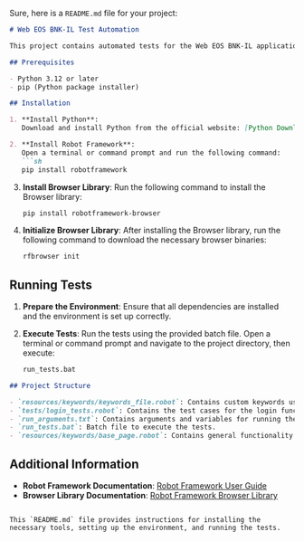 Sure, here is a `README.md` file for your project:

```markdown
# Web EOS BNK-IL Test Automation

This project contains automated tests for the Web EOS BNK-IL application using Robot Framework and the Browser library.

## Prerequisites

- Python 3.12 or later
- pip (Python package installer)

## Installation

1. **Install Python**:
   Download and install Python from the official website: [Python Downloads](https://www.python.org/downloads/)

2. **Install Robot Framework**:
   Open a terminal or command prompt and run the following command:
   ```sh
   pip install robotframework
   ```

3. **Install Browser Library**:
   Run the following command to install the Browser library:
   ```sh
   pip install robotframework-browser
   ```

4. **Initialize Browser Library**:
   After installing the Browser library, run the following command to download the necessary browser binaries:
   ```sh
   rfbrowser init
   ```

## Running Tests

1. **Prepare the Environment**:
   Ensure that all dependencies are installed and the environment is set up correctly.

2. **Execute Tests**:
   Run the tests using the provided batch file. Open a terminal or command prompt and navigate to the project directory, then execute:
   ```sh
   run_tests.bat
   ```

```markdown
## Project Structure

- `resources/keywords/keywords_file.robot`: Contains custom keywords used in the tests.
- `tests/login_tests.robot`: Contains the test cases for the login functionality.
- `run_arguments.txt`: Contains arguments and variables for running the tests.
- `run_tests.bat`: Batch file to execute the tests.
- `resources/keywords/base_page.robot`: Contains general functionality for web testing, such as click, type text, and validation of existing and non-existing web elements.
```

## Additional Information

- **Robot Framework Documentation**: [Robot Framework User Guide](https://robotframework.org/robotframework/latest/RobotFrameworkUserGuide.html)
- **Browser Library Documentation**: [Robot Framework Browser Library](https://marketsquare.github.io/robotframework-browser/)

```

This `README.md` file provides instructions for installing the necessary tools, setting up the environment, and running the tests.